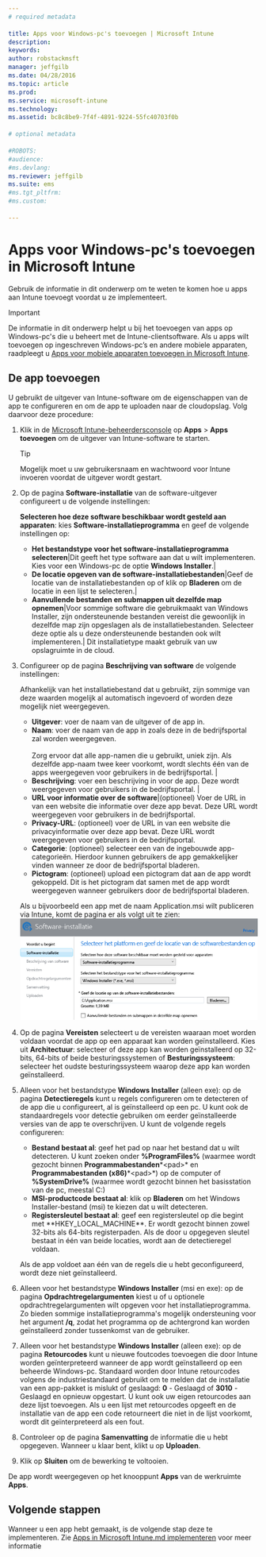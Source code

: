 ```yaml
---
# required metadata

title: Apps voor Windows-pc's toevoegen | Microsoft Intune
description:
keywords:
author: robstackmsft
manager: jeffgilb
ms.date: 04/28/2016
ms.topic: article
ms.prod:
ms.service: microsoft-intune
ms.technology:
ms.assetid: bc8c8be9-7f4f-4891-9224-55fc40703f0b

# optional metadata

#ROBOTS:
#audience:
#ms.devlang:
ms.reviewer: jeffgilb
ms.suite: ems
#ms.tgt_pltfrm:
#ms.custom:

---
```


# Apps voor Windows-pc's toevoegen in Microsoft Intune

Gebruik de informatie in dit onderwerp om te weten te komen hoe u apps aan Intune toevoegt voordat u ze implementeert.

> [!IMPORTANT]
> De informatie in dit onderwerp helpt u bij het toevoegen van apps op Windows-pc's die u beheert met de Intune-clientsoftware. Als u apps wilt toevoegen op ingeschreven Windows-pc’s en andere mobiele apparaten, raadpleegt u [Apps voor mobiele apparaten toevoegen in Microsoft Intune](add-apps-for-mobile-devices-in-microsoft-intune.md).


## De app toevoegen
U gebruikt de uitgever van Intune-software om de eigenschappen van de app te configureren en om de app te uploaden naar de cloudopslag. Volg daarvoor deze procedure:

1.  Klik in de [Microsoft Intune-beheerdersconsole](https://manage.microsoft.com) op **Apps** &gt; **Apps toevoegen** om de uitgever van Intune-software te starten.

    > [!TIP]
    > Mogelijk moet u uw gebruikersnaam en wachtwoord voor Intune invoeren voordat de uitgever wordt gestart.



2.  Op de pagina **Software-installatie** van de software-uitgever configureert u de volgende instellingen:

    **Selecteren hoe deze software beschikbaar wordt gesteld aan apparaten**: kies **Software-installatieprogramma** en geef de volgende instellingen op:

    - **Het bestandstype voor het software-installatieprogramma selecteren**|Dit geeft het type software aan dat u wilt implementeren. Kies voor een Windows-pc de optie **Windows Installer**.|
    - **De locatie opgeven van de software-installatiebestanden**|Geef de locatie van de installatiebestanden op of klik op **Bladeren** om de locatie in een lijst te selecteren.|
    - **Aanvullende bestanden en submappen uit dezelfde map opnemen**|Voor sommige software die gebruikmaakt van Windows Installer, zijn ondersteunende bestanden vereist die gewoonlijk in dezelfde map zijn opgeslagen als de installatiebestanden. Selecteer deze optie als u deze ondersteunende bestanden ook wilt implementeren.|
   Dit installatietype maakt gebruik van uw opslagruimte in de cloud.

3.  Configureer op de pagina **Beschrijving van software** de volgende instellingen:

    Afhankelijk van het installatiebestand dat u gebruikt, zijn sommige van deze waarden mogelijk al automatisch ingevoerd of worden deze mogelijk niet weergegeven.

    - **Uitgever**: voer de naam van de uitgever of de app in.
    - **Naam**: voer de naam van de app in zoals deze in de bedrijfsportal zal worden weergegeven.<br /><br />Zorg ervoor dat alle app-namen die u gebruikt, uniek zijn. Als dezelfde app-naam twee keer voorkomt, wordt slechts één van de apps weergegeven voor gebruikers in de bedrijfsportal. |
    - **Beschrijving**: voer een beschrijving in voor de app. Deze wordt weergegeven voor gebruikers in de bedrijfsportal. |
    - **URL voor informatie over de software**|(optioneel) Voer de URL in van een website die informatie over deze app bevat. Deze URL wordt weergegeven voor gebruikers in de bedrijfsportal.
    - **Privacy-URL**: (optioneel) voer de URL in van een website die privacyinformatie over deze app bevat. Deze URL wordt weergegeven voor gebruikers in de bedrijfsportal.
    - **Categorie**: (optioneel) selecteer een van de ingebouwde app-categorieën. Hierdoor kunnen gebruikers de app gemakkelijker vinden wanneer ze door de bedrijfsportal bladeren.
    - **Pictogram**: (optioneel) upload een pictogram dat aan de app wordt gekoppeld. Dit is het pictogram dat samen met de app wordt weergegeven wanneer gebruikers door de bedrijfsportal bladeren.

    Als u bijvoorbeeld een app met de naam Application.msi wilt publiceren via Intune, komt de pagina er als volgt uit te zien:
    ![Uitgever van pc-software](./media/publisher-for-pc.png)

4.  Op de pagina **Vereisten** selecteert u de vereisten waaraan moet worden voldaan voordat de app op een apparaat kan worden geïnstalleerd. Kies uit **Architectuur**: selecteer of deze app kan worden geïnstalleerd op 32-bits, 64-bits of beide besturingssystemen of **Besturingssysteem**: selecteer het oudste besturingssysteem waarop deze app kan worden geïnstalleerd.

5.  Alleen voor het bestandstype **Windows Installer** (alleen exe): op de pagina **Detectieregels** kunt u regels configureren om te detecteren of de app die u configureert, al is geïnstalleerd op een pc. U kunt ook de standaardregels voor detectie gebruiken om eerder geïnstalleerde versies van de app te overschrijven.
    U kunt de volgende regels configureren:
    - **Bestand bestaat al**: geef het pad op naar het bestand dat u wilt detecteren. U kunt zoeken onder **%ProgramFiles%** (waarmee wordt gezocht binnen **Programmabestanden**\*&lt;pad&gt;* en **Programmabestanden (x86)**\*&lt;pad&gt;*) op de computer of **%SystemDrive%** (waarmee wordt gezocht binnen het basisstation van de pc, meestal C:)
    - **MSI-productcode bestaat al**: klik op **Bladeren** om het Windows Installer-bestand (msi) te kiezen dat u wilt detecteren. 
    - **Registersleutel bestaat al**: geef een registersleutel op die begint met **HKEY_LOCAL_MACHINE\**. Er wordt gezocht binnen zowel 32-bits als 64-bits registerpaden. Als de door u opgegeven sleutel bestaat in één van beide locaties, wordt aan de detectieregel voldaan.

    Als de app voldoet aan één van de regels die u hebt geconfigureerd, wordt deze niet geïnstalleerd.

6.  Alleen voor het bestandstype **Windows Installer** (msi en exe): op de pagina **Opdrachtregelargumenten** kiest u of u optionele opdrachtregelargumenten wilt opgeven voor het installatieprogramma. Zo bieden sommige installatieprogramma's mogelijk ondersteuning voor het argument **/q**, zodat het programma op de achtergrond kan worden geïnstalleerd zonder tussenkomst van de gebruiker.

7.  Alleen voor het bestandstype **Windows Installer** (alleen exe): op de pagina **Retourcodes** kunt u nieuwe foutcodes toevoegen die door Intune worden geïnterpreteerd wanneer de app wordt geïnstalleerd op een beheerde Windows-pc.
    Standaard worden door Intune retourcodes volgens de industriestandaard gebruikt om te melden dat de installatie van een app-pakket is mislukt of geslaagd: **0** - Geslaagd of **3010** - Geslaagd en opnieuw opgestart. U kunt ook uw eigen retourcodes aan deze lijst toevoegen. Als u een lijst met retourcodes opgeeft en de installatie van de app een code retourneert die niet in de lijst voorkomt, wordt dit geïnterpreteerd als een fout.

8.  Controleer op de pagina **Samenvatting** de informatie die u hebt opgegeven. Wanneer u klaar bent, klikt u op **Uploaden**.

9. Klik op **Sluiten** om de bewerking te voltooien.

De app wordt weergegeven op het knooppunt **Apps** van de werkruimte **Apps**.

## Volgende stappen

Wanneer u een app hebt gemaakt, is de volgende stap deze te implementeren. Zie [Apps in Microsoft Intune.md implementeren](deploy-apps.md) voor meer informatie

<!--HONumber=May16_HO1-->


